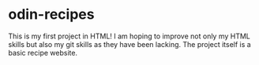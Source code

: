 # odin-recipes
This is my first project in HTML!
I am hoping to improve not only my HTML skills but also my git skills as they have been lacking.
The project itself is a basic recipe website.